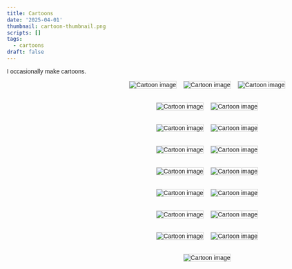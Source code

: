 ```yaml
---
title: Cartoons
date: '2025-04-01'
thumbnail: cartoon-thumbnail.png
scripts: []
tags:
  - cartoons
draft: false
---
```


I occasionally make cartoons.

<!--more-->

<style>
    body {
      font-family: sans-serif;
      padding: 1rem;
      max-width: 1000px;
      margin: auto;
    }
    .row {
      display: flex;
      gap: 1rem;
      margin-bottom: 2rem;
      justify-content: center;
      flex-wrap: wrap;
    }
    .row img {
      max-width: 100%;
      height: auto;
      max-height: 300px;
      border: 1px solid #ccc;
    }
</style>

  <div class="row">
    <img src="/images/cartoons/germs-handdrawn.png" alt="Cartoon image">
    <img src="/images/cartoons/germs.png" alt="Cartoon image">
    <img src="/images/cartoons/germs-clay.png" alt="Cartoon image">
  </div>

  <div class="row">
    <img src="/images/cartoons/bubble.png" alt="Cartoon image">
    <img src="/images/cartoons/bubble-clay.png" alt="Cartoon image">
  </div>
  
  <div class="row">
    <img src="/images/cartoons/santa.png" alt="Cartoon image">
    <img src="/images/cartoons/santa-clay.png" alt="Cartoon image">
  </div>

  <div class="row">
    <img src="/images/cartoons/gpterminator.png" alt="Cartoon image">
    <img src="/images/cartoons/gpterminator-clay.png" alt="Cartoon image">
  </div>

  <div class="row">
    <img src="/images/cartoons/legolas.png" alt="Cartoon image">
    <img src="/images/cartoons/legolas-clay.png" alt="Cartoon image">
  </div>

  <div class="row">
    <img src="/images/cartoons/skeeter.png" alt="Cartoon image">
    <img src="/images/cartoons/skeeter-clay.png" alt="Cartoon image">
  </div>

  <div class="row">
    <img src="/images/cartoons/snikt.png" alt="Cartoon image">
    <img src="/images/cartoons/snikt-clay.png" alt="Cartoon image">
  </div>

  <div class="row">
    <img src="/images/cartoons/flesh bone spirit.png" alt="Cartoon image">
    <img src="/images/cartoons/flesh bone spirit-clay.png" alt="Cartoon image">
  </div>

  <div class="row">
    <img src="/images/cartoons/cats.png" alt="Cartoon image">
  </div>


</body>
</html>

